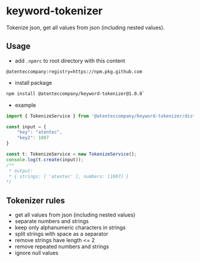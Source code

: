 # keyword-tokenizer

Tokenize json, get all values from json (including nested values).

## Usage
- add `.npmrc` to root directory with this content
```
@atenteccompany:registry=https://npm.pkg.github.com
```

- install package
```bash
npm install @atenteccompany/keyword-tokenizer@1.0.0`
```

- example
```typescript
import { TokenizeService } from '@atenteccompany/keyword-tokenizer/dist'

const input = {
    "key": "atentec",
    "key2": 1007
}

const t: TokenizeService = new TokenizeService();
console.log(t.create(input));
/**
 * output: 
 * { strings: [ 'atentec' ], numbers: [1007] }
*/
```

## Tokenizer rules

- get all values from json (including nested values)
- separate numbers and strings
- keep only alphanumeric characters in strings
- split strings with space as a separator
- remove strings have length <= 2
- remove repeated numbers and strings
- ignore null values
